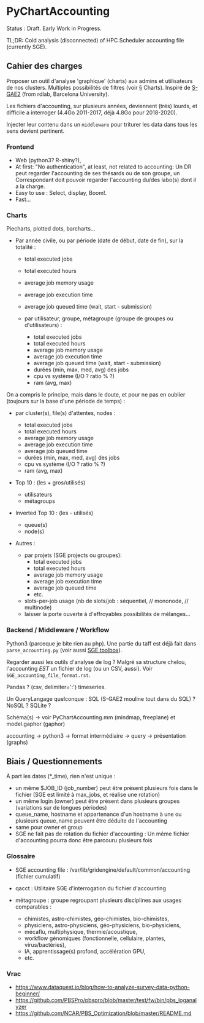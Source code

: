 # PyChartAccounting

Status : Draft. Early Work in Progress.

TL;DR: Cold analysis (disconnected) of HPC Scheduler accounting file (currently SGE).


## Cahier des charges

Proposer un outil d'analyse 'graphique' (charts) aux admins et utilisateurs de 
nos clusters. Multiples possibilités de filtres (voir § Charts). Inspiré de 
[S-GAE2](https://rdlab.cs.upc.edu/s-gae/) (from rdlab, Barcelona University).

Les fichiers d'accounting, sur plusieurs années, deviennent (trés) lourds, et 
difficile a interroger (4.4Go 2011-2017, déjà 4.8Go pour 2018-2020).

Injecter leur contenu dans un `middleware` pour triturer les data dans tous les 
sens devient pertinent.


### Frontend

* Web (python3? R-shiny?),
* At first: "No authentication", at least, not related to accounting: Un DR peut regarder l'accounting de ses thésards ou de son groupe, un Correspondant doit pouvoir regarder l'accounting du/des labo(s) dont il a la charge.
* Easy to use : Select, display, Boom!.
* Fast...


### Charts

Piecharts, plotted dots, barcharts...

* Par année civile, ou par période (date de début, date de fin), sur la totalité :
    * total executed jobs
    * total executed hours
    * average job memory usage
    * average job execution time
    * average job queued time (wait, start - submission)

    * par utilisateur, groupe, métagroupe (groupe de groupes ou d'utilisateurs) :
        * total executed jobs
        * total executed hours
        * average job memory usage
        * average job execution time
        * average job queued time (wait, start - submission)
        * durées (min, max, med, avg) des jobs
        * cpu vs système (I/O ? ratio % ?)
        * ram (avg, max)

On a compris le principe, mais dans le doute, et pour ne pas en oublier (toujours sur la base d'une période de temps) :

* par cluster(s), file(s) d'attentes, nodes :
    * total executed jobs
    * total executed hours
    * average job memory usage
    * average job execution time
    * average job queued time
    * durées (min, max, med, avg) des jobs
    * cpu vs système (I/O ? ratio % ?)
    * ram (avg, max)

* Top 10 : (les + gros/utilisés)
    * utilisateurs
    * métagroups

* Inverted Top 10 : (les - utilisés)
    * queue(s)
    * node(s)

* Autres :
    * par projets (SGE projects ou groupes):
        * total executed jobs
        * total executed hours
        * average job memory usage
        * average job execution time
        * average job queued time
        * etc.
    * slots-per-job usage (nb de slots/job : séquentiel, // mononode, // multinode)
    * laisser la porte ouverte à d'effroyables possibilités de mélanges...


### Backend / Middleware / Workflow

Python3 (parceque je bite rien au php). Une partie du taff est déjà fait dans `parse_accounting.py` 
(voir aussi [SGE toolbox](https://github.com/ltaulell/sge_toolbox)).

Regarder aussi les outils d'analyse de log ? Malgré sa structure chelou, 
l'accounting *EST* un fichier de log (ou un CSV, aussi). Voir `SGE_accounting_file_format.rst`.

Pandas ? (csv, delimiter=':') timeseries.

Un QueryLangage quelconque : SQL (S-GAE2 mouline tout dans du SQL) ? NoSQL ? SQLite ?

Schéma(s) -> voir PyChartAccounting.mm (mindmap, freeplane) et model.gaphor (gaphor)

accounting -> python3 -> format intermédiaire -> query -> présentation (graphs)


## Biais / Questionnements

À part les dates (*_time), rien n'est unique :

* un même $JOB_ID (job_number) peut être présent plusieurs fois dans le fichier (SGE est limité à max_jobs, et réalise une rotation)
* un même login (owner) peut être présent dans plusieurs groupes (variations sur de longues périodes)
* queue_name, hostname et appartenance d'un hostname à une ou plusieurs queue_name peuvent être déduite de l'accounting
* same pour owner et group
* SGE ne fait pas de rotation du fichier d'accounting : Un même fichier d'accounting pourra donc être parcouru plusieurs fois


### Glossaire

* SGE accounting file : /var/lib/gridengine/default/common/accounting (fichier cumulatif)

* qacct : Utilitaire SGE d'interrogation du fichier d'accounting

* métagroupe : groupe regroupant plusieurs disciplines aux usages comparables :
    - chimistes, astro-chimistes, géo-chimistes, bio-chimistes,
    - physiciens, astro-physiciens, géo-physiciens, bio-physiciens,
    - mécaflu, multiphysique, thermie/acoustique,
    - workflow génomiques (fonctionnelle, cellulaire, plantes, virus/bactéries),
    - IA, apprentissage(s) profond, accélération GPU,
    - etc.


### Vrac

* https://www.dataquest.io/blog/how-to-analyze-survey-data-python-beginner/
* https://github.com/PBSPro/pbspro/blob/master/test/fw/bin/pbs_loganalyzer
* https://github.com/NCAR/PBS_Optimization/blob/master/README.md
